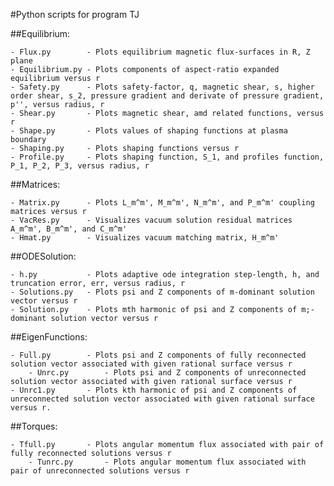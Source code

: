 #Python scripts for program TJ


##Equilibrium:

	- Flux.py        - Plots equilibrium magnetic flux-surfaces in R, Z plane
	- Equilibrium.py - Plots components of aspect-ratio expanded equilibrium versus r
	- Safety.py      - Plots safety-factor, q, magnetic shear, s, higher order shear, s_2, pressure gradient and derivate of pressure gradient, p'', versus radius, r
	- Shear.py       - Plots magnetic shear, amd related functions, versus r
	- Shape.py       - Plots values of shaping functions at plasma boundary
	- Shaping.py     - Plots shaping functions versus r
	- Profile.py     - Plots shaping function, S_1, and profiles function, P_1, P_2, P_3, versus radius, r

##Matrices:

	- Matrix.py      - Plots L_m^m', M_m^m', N_m^m', and P_m^m' coupling matrices versus r
	- VacRes.py      - Visualizes vacuum solution residual matrices A_m^m', B_m^m', and C_m^m'
	- Hmat.py        - Visualizes vacuum matching matrix, H_m^m'

##ODESolution:

	- h.py           - Plots adaptive ode integration step-length, h, and truncation error, err, versus radius, r
	- Solutions.py   - Plots psi and Z components of m-dominant solution vector versus r
	- Solution.py    - Plots mth harmonic of psi and Z components of m;-dominant solution vector versus r

##EigenFunctions:

	- Full.py        - Plots psi and Z components of fully reconnected solution vector associated with given rational surface versus r
        - Unrc.py        - Plots psi and Z components of unreconnected solution vector associated with given rational surface versus r
	- Unrc1.py       - Plots kth harmonic of psi and Z components of unreconnected solution vector associated with given rational surface versus r.

##Torques:

	- Tfull.py       - Plots angular momentum flux associated with pair of fully reconnected solutions versus r
        - Tunrc.py       - Plots angular momentum flux associated with pair of unreconnected solutions versus r